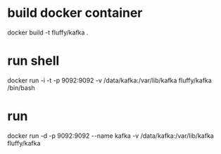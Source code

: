 # build docker container

docker build -t fluffy/kafka .

# run shell

docker run -i -t  -p 9092:9092  -v /data/kafka:/var/lib/kafka  fluffy/kafka /bin/bash

# run

docker run -d -p 9092:9092 --name kafka -v /data/kafka:/var/lib/kafka fluffy/kafka

